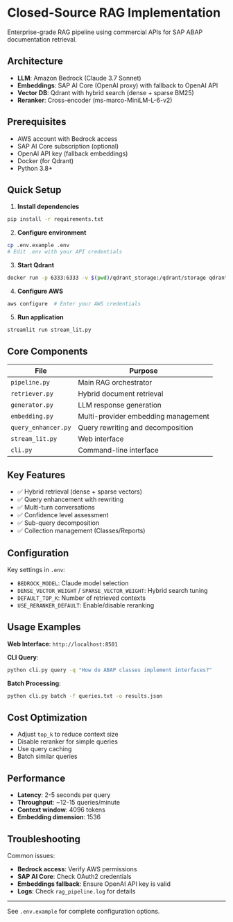 # Closed-Source RAG Implementation

Enterprise-grade RAG pipeline using commercial APIs for SAP ABAP documentation retrieval.

## Architecture

- **LLM**: Amazon Bedrock (Claude 3.7 Sonnet)
- **Embeddings**: SAP AI Core (OpenAI proxy) with fallback to OpenAI API
- **Vector DB**: Qdrant with hybrid search (dense + sparse BM25)
- **Reranker**: Cross-encoder (ms-marco-MiniLM-L-6-v2)

## Prerequisites

- AWS account with Bedrock access
- SAP AI Core subscription (optional)
- OpenAI API key (fallback embeddings)
- Docker (for Qdrant)
- Python 3.8+

## Quick Setup

1. **Install dependencies**
```bash
pip install -r requirements.txt
```

2. **Configure environment**
```bash
cp .env.example .env
# Edit .env with your API credentials
```

3. **Start Qdrant**
```bash
docker run -p 6333:6333 -v $(pwd)/qdrant_storage:/qdrant/storage qdrant/qdrant
```

4. **Configure AWS**
```bash
aws configure  # Enter your AWS credentials
```

5. **Run application**
```bash
streamlit run stream_lit.py
```

## Core Components

| File | Purpose |
|------|---------|
| `pipeline.py` | Main RAG orchestrator |
| `retriever.py` | Hybrid document retrieval |
| `generator.py` | LLM response generation |
| `embedding.py` | Multi-provider embedding management |
| `query_enhancer.py` | Query rewriting and decomposition |
| `stream_lit.py` | Web interface |
| `cli.py` | Command-line interface |

## Key Features

- ✅ Hybrid retrieval (dense + sparse vectors)
- ✅ Query enhancement with rewriting
- ✅ Multi-turn conversations
- ✅ Confidence level assessment
- ✅ Sub-query decomposition
- ✅ Collection management (Classes/Reports)

## Configuration

Key settings in `.env`:
- `BEDROCK_MODEL`: Claude model selection
- `DENSE_VECTOR_WEIGHT` / `SPARSE_VECTOR_WEIGHT`: Hybrid search tuning
- `DEFAULT_TOP_K`: Number of retrieved contexts
- `USE_RERANKER_DEFAULT`: Enable/disable reranking

## Usage Examples

**Web Interface**: `http://localhost:8501`

**CLI Query**:
```bash
python cli.py query -q "How do ABAP classes implement interfaces?"
```

**Batch Processing**:
```bash
python cli.py batch -f queries.txt -o results.json
```

## Cost Optimization

- Adjust `top_k` to reduce context size
- Disable reranker for simple queries
- Use query caching
- Batch similar queries

## Performance

- **Latency**: 2-5 seconds per query
- **Throughput**: ~12-15 queries/minute
- **Context window**: 4096 tokens
- **Embedding dimension**: 1536

## Troubleshooting

Common issues:
- **Bedrock access**: Verify AWS permissions
- **SAP AI Core**: Check OAuth2 credentials
- **Embeddings fallback**: Ensure OpenAI API key is valid
- **Logs**: Check `rag_pipeline.log` for details

---

See `.env.example` for complete configuration options.
